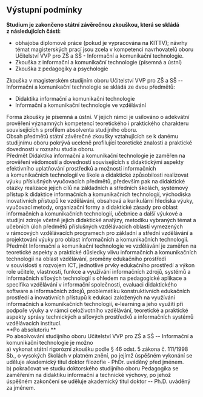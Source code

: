 ## Výstupní podmínky

**Studium je zakončeno státní závěrečnou zkouškou, která se skládá
z následujících částí:**

-   obhajoba diplomové práce (pokud je vypracována na KITTV); návrhy
    témat magisterských prací jsou zcela v kompetenci navrhovatelů oboru
    Učitelství VVP pro ZŠ a SŠ - Informační a komunikační technologie.
-   Zkouška z informační a komunikační technologie (písemná a ústní)
-   Zkouška z pedagogiky a psychologie

Zkouška v magisterském studijním oboru Učitelství VVP pro ZŠ a SŠ --
Informační a komunikační technologie se skládá ze dvou předmětů:

-   Didaktika informační a komunikační technologie
-   Informační a komunikační technologie ve vzdělávání

Forma zkoušky je písemná a ústní. V jejich rámci je usilováno o
adekvátní prověření významných kompetencí teoretického i praktického
charakteru souvisejících s profilem absolventa studijního oboru.\
Obsah předmětů státní závěrečné zkoušky vztahujících se k danému
studijnímu oboru pokrývá uceleně profilující teoretické znalosti
a praktické dovednosti v rozsahu studia oboru.\
Předmět Didaktika informační a komunikační technologie je zaměřen na
prověření vědomostí a dovedností souvisejících s didaktickými aspekty
efektivního uplatňování prostředků a možností informačních
a komunikačních technologií ve škole a didaktické způsobilosti
realizovat výuku příslušných vyučovacích předmětů, především pak na
didaktické otázky realizace jejich cílů na základních a středních
školách, systémový přístup k didaktice informačních a komunikačních
technologií, východiska inovativních přístupů ke vzdělávání, obsahová a
kurikulární hlediska výuky, vyučovací metody, organizační formy a
didaktické zásady pro oblast informačních a komunikačních technologií,
učebnice a další výukové a studijní zdroje včetně jejich didaktické
analýzy, metodiku vybraných témat a učebních úloh předmětů příslušných
vzdělávacích oblastí vymezených v rámcových vzdělávacích programech pro
základní a střední vzdělávání a projektování výuky pro oblast
informačních a komunikačních technologií.\
Předmět Informační a komunikační technologie ve vzdělávání je zaměřen na
teoretické aspekty a praktické důsledky vlivu informačních
a komunikačních technologií na oblast vzdělávání, proměny edukačního
prostředí v souvislosti s rozvojem ICT, jednotlivé prvky edukačního
prostředí a výkon role učitele, vlastnosti, funkce a využívání
informačních zdrojů, systémů a informačních síťových technologií
s ohledem na pedagogické aplikace a specifika vzdělávání v informační
společnosti, evaluaci didaktického software a informačních zdrojů,
problematiku konstruktivních edukačních prostředí a inovativních
přístupů k edukaci založených na využívání informačních a komunikačních
technologií, e-learning a jeho využití při podpoře výuky a v rámci
celoživotního vzdělávání, teoretické a praktické aspekty správy
technických a síťových prostředků a informačních systémů vzdělávacích
institucí.\
**Po absolutoriu ** \
Po absolvování studijního oboru Učitelství VVP pro ZŠ a SŠ -- Informační
a komunikační technologie je možno \
a) vykonat státní rigorózní zkoušku podle § 46 odst. 5 zákona č.
111/1998 Sb., o vysokých školách v platném znění, po jejímž úspěšném
vykonání se uděluje akademický titul doktor filozofie - PhDr. uváděný
před jménem.\
b) pokračovat ve studiu doktorského studijního oboru Pedagogika se
zaměřením na didaktiku informační a technické výchovy, po jehož úspěšném
zakončení se uděluje akademický titul doktor -- Ph.D. uváděný za jménem.
